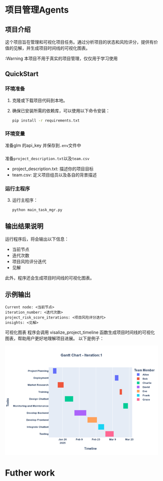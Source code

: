 # 项目管理Agents

## 项目介绍
这个项目旨在管理和可视化项目任务。通过分析项目的状态和风险评分，提供有价值的见解，并生成项目时间线的可视化图表。

:Warning 本项目不用于真实的项目管理，仅仅用于学习使用

## QuickStart
### 环境准备
1. 克隆或下载项目代码到本地。

2. 确保已安装所需的依赖库，可以使用以下命令安装：
    ```bash
    pip install -r requirements.txt
    ```

### 环境变量
准备glm 的api_key 并保存到`.env`文件中

###
准备`project_description.txt`以及`team.csv`
* project_description.txt: 描述你的项目目标
* team.csv: 定义项目组员以及各自的背景描述

### 运行主程序
3. 运行主程序：
    ```bash
    python main_task_mgr.py
    ```

## 输出结果说明
运行程序后，将会输出以下信息：
- 当前节点
- 迭代次数
- 项目风险评分迭代
- 见解

此外，程序还会生成项目时间线的可视化图表。

## 示例输出
```plaintext
Current node: <当前节点>
iteration_number: <迭代次数>
project_risk_score_iterations: <项目风险评分迭代>
insights: <见解>
```
可视化图表
程序会调用 visalize_project_timeline 函数生成项目时间线的可视化图表，帮助用户更好地理解项目进展。
以下是例子：

![img](logs/gantt_chart_iteration_1.png)

# Futher work
